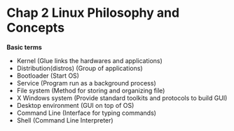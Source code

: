 # Chap 2 Linux Philosophy and Concepts

**Basic terms**

- Kernel (Glue links the hardwares and applications)
- Distribution(distros) (Group of applications)
- Bootloader (Start OS)
- Service (Program run as a background process)
- File system (Method for storing and organizing file)
- X Windows system (Provide standard toolkits and protocols to build GUI)
- Desktop environment (GUI on top of OS)
- Command Line (Interface for typing commands)
- Shell (Command Line Interpreter)
